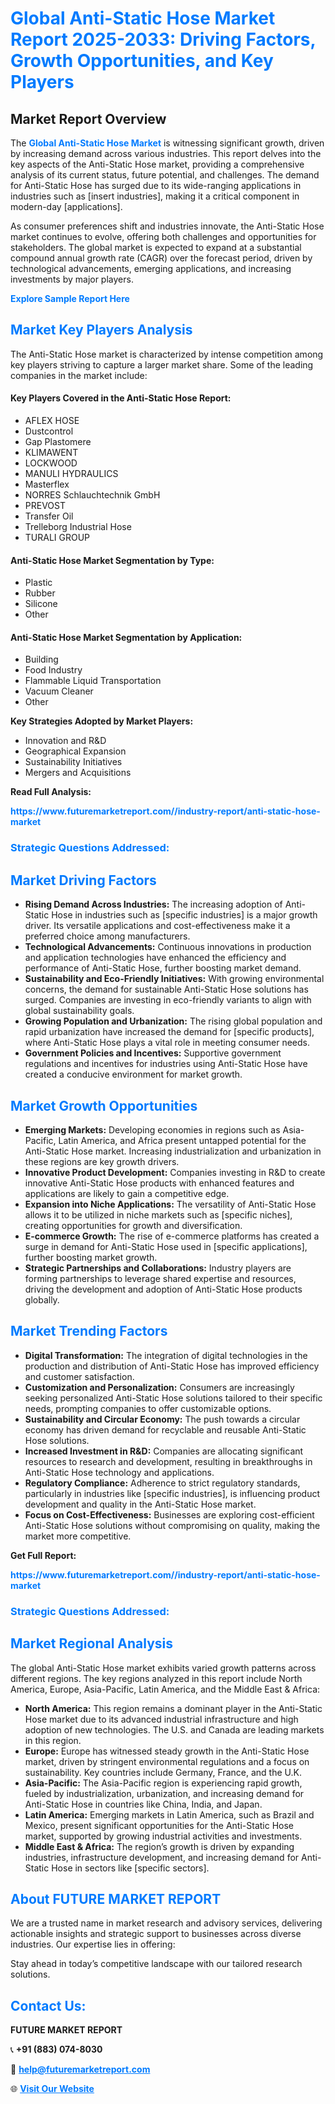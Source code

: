 <h1 style="color: #007BFF;">Global Anti-Static Hose Market Report 2025-2033: Driving Factors, Growth Opportunities, and Key Players</h1>

<section id="overview">
<h2>Market Report Overview</h2>
<p>The <a href="https://www.futuremarketreport.com//industry-report/anti-static-hose-market" style="color: #007BFF; text-decoration: none;"><strong>Global Anti-Static Hose Market</strong></a> is witnessing significant growth, driven by increasing demand across various industries. This report delves into the key aspects of the Anti-Static Hose market, providing a comprehensive analysis of its current status, future potential, and challenges. The demand for Anti-Static Hose has surged due to its wide-ranging applications in industries such as [insert industries], making it a critical component in modern-day [applications].</p>
<p>As consumer preferences shift and industries innovate, the Anti-Static Hose market continues to evolve, offering both challenges and opportunities for stakeholders. The global market is expected to expand at a substantial compound annual growth rate (CAGR) over the forecast period, driven by technological advancements, emerging applications, and increasing investments by major players.</p>
</section>

<section id="overview">
<p><a href="https://www.futuremarketreport.com//request-sample/reportId=85323" style="color: #007BFF; text-decoration: none;"><strong>Explore Sample Report Here</strong></a></p>
</section>

<section id="key-players">
<h2 style="color: #007BFF;">Market Key Players Analysis</h2>
<p>The Anti-Static Hose market is characterized by intense competition among key players striving to capture a larger market share. Some of the leading companies in the market include:</p>
<h4>Key Players Covered in the Anti-Static Hose Report:</h4>
<ul><li>AFLEX HOSE</li><li>Dustcontrol</li><li>Gap Plastomere</li><li>KLIMAWENT</li><li>LOCKWOOD</li><li>MANULI HYDRAULICS</li><li>Masterflex</li><li>NORRES Schlauchtechnik GmbH</li><li>PREVOST</li><li>Transfer Oil</li><li>Trelleborg Industrial Hose</li><li>TURALI GROUP</li></ul>
<h4>Anti-Static Hose Market Segmentation by Type:</h4>
<ul><li>Plastic</li><li>Rubber</li><li>Silicone</li><li>Other</li></ul>

<h4>Anti-Static Hose Market Segmentation by Application:</h4>
<ul><li>Building</li><li>Food Industry</li><li>Flammable Liquid Transportation</li><li>Vacuum Cleaner</li><li>Other</li></ul>
<p><strong>Key Strategies Adopted by Market Players:</strong></p>
<ul>
<li>Innovation and R&D</li>
<li>Geographical Expansion</li>
<li>Sustainability Initiatives</li>
<li>Mergers and Acquisitions</li>
</ul>
</section>

<section>
<p><strong>Read Full Analysis: </strong></p><a href="https://www.futuremarketreport.com//industry-report/anti-static-hose-market" style="color: #007BFF; text-decoration: none;"><strong>https://www.futuremarketreport.com//industry-report/anti-static-hose-market</strong></a>
<h3 style="color: #007BFF;">Strategic Questions Addressed:</h3>
</section>

<section id="driving-factors">
<h2 style="color: #007BFF;">Market Driving Factors</h2>
<ul>
<li><strong>Rising Demand Across Industries:</strong> The increasing adoption of Anti-Static Hose in industries such as [specific industries] is a major growth driver. Its versatile applications and cost-effectiveness make it a preferred choice among manufacturers.</li>
<li><strong>Technological Advancements:</strong> Continuous innovations in production and application technologies have enhanced the efficiency and performance of Anti-Static Hose, further boosting market demand.</li>
<li><strong>Sustainability and Eco-Friendly Initiatives:</strong> With growing environmental concerns, the demand for sustainable Anti-Static Hose solutions has surged. Companies are investing in eco-friendly variants to align with global sustainability goals.</li>
<li><strong>Growing Population and Urbanization:</strong> The rising global population and rapid urbanization have increased the demand for [specific products], where Anti-Static Hose plays a vital role in meeting consumer needs.</li>
<li><strong>Government Policies and Incentives:</strong> Supportive government regulations and incentives for industries using Anti-Static Hose have created a conducive environment for market growth.</li>
</ul>
</section>

<section id="growth-opportunities">
<h2 style="color: #007BFF;">Market Growth Opportunities</h2>
<ul>
<li><strong>Emerging Markets:</strong> Developing economies in regions such as Asia-Pacific, Latin America, and Africa present untapped potential for the Anti-Static Hose market. Increasing industrialization and urbanization in these regions are key growth drivers.</li>
<li><strong>Innovative Product Development:</strong> Companies investing in R&D to create innovative Anti-Static Hose products with enhanced features and applications are likely to gain a competitive edge.</li>
<li><strong>Expansion into Niche Applications:</strong> The versatility of Anti-Static Hose allows it to be utilized in niche markets such as [specific niches], creating opportunities for growth and diversification.</li>
<li><strong>E-commerce Growth:</strong> The rise of e-commerce platforms has created a surge in demand for Anti-Static Hose used in [specific applications], further boosting market growth.</li>
<li><strong>Strategic Partnerships and Collaborations:</strong> Industry players are forming partnerships to leverage shared expertise and resources, driving the development and adoption of Anti-Static Hose products globally.</li>
</ul>
</section>

<section id="trending-factors">
<h2 style="color: #007BFF;">Market Trending Factors</h2>
<ul>
<li><strong>Digital Transformation:</strong> The integration of digital technologies in the production and distribution of Anti-Static Hose has improved efficiency and customer satisfaction.</li>
<li><strong>Customization and Personalization:</strong> Consumers are increasingly seeking personalized Anti-Static Hose solutions tailored to their specific needs, prompting companies to offer customizable options.</li>
<li><strong>Sustainability and Circular Economy:</strong> The push towards a circular economy has driven demand for recyclable and reusable Anti-Static Hose solutions.</li>
<li><strong>Increased Investment in R&D:</strong> Companies are allocating significant resources to research and development, resulting in breakthroughs in Anti-Static Hose technology and applications.</li>
<li><strong>Regulatory Compliance:</strong> Adherence to strict regulatory standards, particularly in industries like [specific industries], is influencing product development and quality in the Anti-Static Hose market.</li>
<li><strong>Focus on Cost-Effectiveness:</strong> Businesses are exploring cost-efficient Anti-Static Hose solutions without compromising on quality, making the market more competitive.</li>
</ul>
</section>

<section>
<p><strong>Get Full Report: </strong></p><a href="https://www.futuremarketreport.com//industry-report/anti-static-hose-market" style="color: #007BFF; text-decoration: none;"><strong>https://www.futuremarketreport.com//industry-report/anti-static-hose-market</strong></a>
<h3 style="color: #007BFF;">Strategic Questions Addressed:</h3>
</section>


<section id="regional-analysis">
<h2 style="color: #007BFF;">Market Regional Analysis</h2>
<p>The global Anti-Static Hose market exhibits varied growth patterns across different regions. The key regions analyzed in this report include North America, Europe, Asia-Pacific, Latin America, and the Middle East & Africa:</p>
<ul>
<li><strong>North America:</strong> This region remains a dominant player in the Anti-Static Hose market due to its advanced industrial infrastructure and high adoption of new technologies. The U.S. and Canada are leading markets in this region.</li>
<li><strong>Europe:</strong> Europe has witnessed steady growth in the Anti-Static Hose market, driven by stringent environmental regulations and a focus on sustainability. Key countries include Germany, France, and the U.K.</li>
<li><strong>Asia-Pacific:</strong> The Asia-Pacific region is experiencing rapid growth, fueled by industrialization, urbanization, and increasing demand for Anti-Static Hose in countries like China, India, and Japan.</li>
<li><strong>Latin America:</strong> Emerging markets in Latin America, such as Brazil and Mexico, present significant opportunities for the Anti-Static Hose market, supported by growing industrial activities and investments.</li>
<li><strong>Middle East & Africa:</strong> The region’s growth is driven by expanding industries, infrastructure development, and increasing demand for Anti-Static Hose in sectors like [specific sectors].</li>
</ul>
</section>

<footer>
<h2 style="color: #007BFF;">About FUTURE MARKET REPORT</h2>
<p>We are a trusted name in market research and advisory services, delivering actionable insights and strategic support to businesses across diverse industries. Our expertise lies in offering:</p>

<p>Stay ahead in today’s competitive landscape with our tailored research solutions.</p>

<h2 style="color: #007BFF;">Contact Us:</h2>
<p><strong>FUTURE MARKET REPORT</strong></p>
<p>📞 <strong>+91 (883) 074-8030</strong></p>
<p>📧 <strong><a href="mailto:help@futuremarketreport.com" style="color: #007BFF;">help@futuremarketreport.com</a></strong></p>
<p>🌐 <strong><a href="https://www.futuremarketreport.com/" style="color: #007BFF;">Visit Our Website</a></strong></p>
</footer>